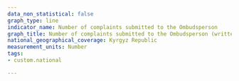 ```yaml
---
data_non_statistical: false
graph_type: line
indicator_name: Number of complaints submitted to the Ombudsperson
graph_title: Number of complaints submitted to the Ombudsperson (written and oral)
national_geographical_coverage: Kyrgyz Republic
measurement_units: Number
tags:
- custom.national

---
```

